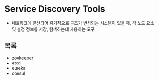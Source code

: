 # Service Discovery Tools

- 네트워크에 분산되어 유기적으로 구조가 변경되는 시스템이 있을 때, 각 노드 요소 및 설정 정보를 저장, 탐색하는데 사용하는 도구

## 목록
- zookeeper
- etcd
- eureka
- consul